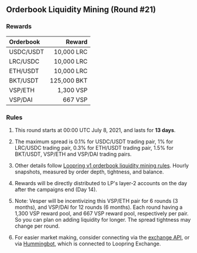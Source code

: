 ## Orderbook Liquidity Mining (Round #21)


### Rewards

| **Orderbook** | **Reward** |
| :--- | ---: |
| USDC/USDT | 10,000 LRC|
| LRC/USDC | 10,000 LRC|
| ETH/USDT | 10,000 LRC|
| BKT/USDT | 125,000 BKT|
| VSP/ETH | 1,300 VSP|
| VSP/DAI | 667 VSP|


### Rules

1) This round starts at 00:00 UTC July 8, 2021, and lasts for **13 days**.

2) The maximum spread is 0.1% for USDC/USDT trading pair, 1% for LRC/USDC trading pair, 0.3% for ETH/USDT trading pair, 1.5% for BKT/USDT, VSP/ETH and VSP/DAI trading pairs.

3) Other details follow [Loopring v1 orderbook liquidity mining rules](https://medium.com/loopring-protocol/loopring-exchange-liquidity-mining-competition-748917b277e6). Hourly snapshots, measured by order depth, tightness, and balance.

4) Rewards will be directly distributed to LP's layer-2 accounts on the day after the campaigns end (Day 14).

5) Note: Vesper will be incentivizing this VSP/ETH pair for 6 rounds (3 months), and VSP/DAI for 12 rounds (6 months). Each round having a 1,300 VSP reward pool, and 667 VSP reward pool, respectively per pair. So you can plan on adding liquidity for longer. The spread tightness may change per round.

6) For easier market making, consider connecting via the [exchange API](https://docs3.loopring.io/en/), or via [Hummingbot](https://docs.hummingbot.io/exchange-connectors/loopring/), which is connected to Loopring Exchange.
